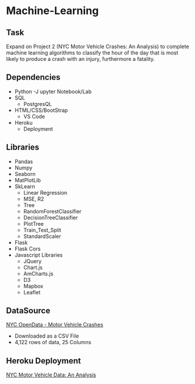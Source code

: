 # Machine-Learning

## Task
Expand on Project 2 (NYC Motor Vehicle Crashes: An Analysis) to complete machine learning algorithms to classify the hour of the day that is most likely to produce a crash with an injury, furthermore a fatality. 

## Dependencies
- Python
  -J upyter Notebook/Lab
- SQL
  - PostgresQL
- HTML/CSS/BootStrap
  - VS Code
- Heroku
  - Deployment

## Libraries
- Pandas
- Numpy
- Seaborn
- MatPlotLib
- SkLearn
  - Linear Regression
  - MSE, R2
  - Tree
  - RandomForestClassifier
  - DecisionTreeClassifier
  - PlotTree
  - Train_Test_Split
  - StandardScaler
- Flask
- Flask Cors
- Javascript Libraries
  - JQuery
  - Chart.js
  - AmCharts.js
  - D3
  - Mapbox
  - Leaflet

## DataSource
[NYC OpenData - Motor Vehicle Crashes](https://data.cityofnewyork.us/Public-Safety/Motor-Vehicle-Collisions-Crashes/h9gi-nx95)
  - Downloaded as a CSV File
  - 4,122 rows of data, 25 Columns

## Heroku Deployment
[NYC Motor Vehicle Data: An Analysis](https://nyc-crashdata-2020.herokuapp.com/)

